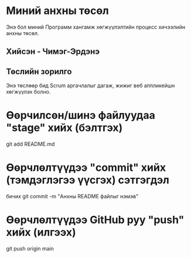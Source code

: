 # Миний анхны төсөл
Энэ бол миний Программ хангамж хөгжүүлэлтийн процесс
хичээлийн анхны төсөл.
## Хийсэн - Чимэг-Эрдэнэ
## Төслийн зорилго
Энэ төслөөр бид Scrum аргачлалыг дагаж, жижиг веб аппликейшн
хөгжүүлэх болно.
# Өөрчилсөн/шинэ файлуудаа "stage" хийх (бэлтгэх)
git add README.md
# Өөрчлөлтүүдээ "commit" хийх (тэмдэглэгээ үүсгэх) сэтгэгдэл
бичих
git commit -m "Анхны README файлыг нэмэв"
# Өөрчлөлтүүдээ GitHub руу "push" хийх (илгээх)
git push origin main